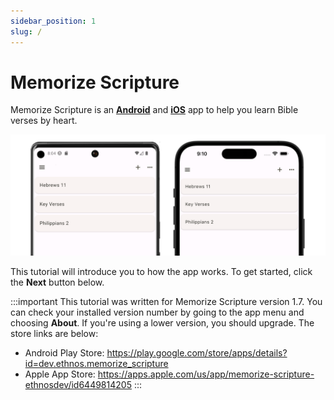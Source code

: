 ```yaml
---
sidebar_position: 1
slug: /
---
```


# Memorize Scripture

Memorize Scripture is an [**Android**](https://play.google.com/store/apps/details?id=dev.ethnos.memorize_scripture) and [**iOS**](https://apps.apple.com/us/app/memorize-scripture-ethnosdev/id6449814205) app to help you learn Bible verses by heart. 

![Add collection](img/android-ios.png)

This tutorial will introduce you to how the app works. To get started, click the **Next** button below.

:::important
This tutorial was written for Memorize Scripture version 1.7. You can check your installed version number by going to the app menu and choosing **About**. If you're using a lower version, you should upgrade. The store links are below:

- Android Play Store: https://play.google.com/store/apps/details?id=dev.ethnos.memorize_scripture
- Apple App Store: https://apps.apple.com/us/app/memorize-scripture-ethnosdev/id6449814205
:::
